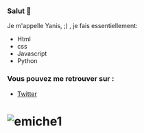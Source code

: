 



### Salut  👋

Je m'appelle Yanis, ;) , je fais essentiellement:

- Html
- css
- Javascript
- Python

### Vous pouvez me retrouver sur :
- <a href="https://twitter.com/PacLey1">Twitter</a>

# ![emiche1](https://github.com/yayouu/yayouu/blob/main/ban.jpg)


